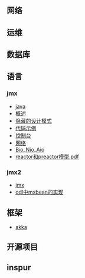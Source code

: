 ## 网络
<!-- - [虚拟网络](work/note/net/README.md)
    - [vlan](work/note/net/vlan.md)
    - [vxlan](work/note/net/vxlan.md)

- [传统网络](README.md)
    - [名词解释](README.md) -->

## 运维
  <!-- - [git-tips](git-tips/README.md) -->

## 数据库
  <!-- - [Introduction](README.md) -->

## 语言

### jmx
- [java](语言/java/README.md)
- [概述](语言/java/io/1概述.md)
- [隐藏的设计模式](语言/java/io/2隐藏的设计模式.md)
- [代码示例](语言/java/io/3代码示例.md)
- [控制台](语言/java/io/4控制台.md)
- [网络](语言/java/io/5网络Io.md)
- [Bio_Nio_Aio](语言/java/io/6Bio_Nio_Aio.md)
- [reactor和preactor模型.pdf](语言/java/io/7reactor和preactor模型.pdf)  
### jmx2
- [jmx](语言/java/jmx/1JMX.md)
- [odl中mxbean的实现](语言/java/io/2odl中mxbean的实现.md)


## 框架 
- [akka](框架/akka/README.md)

## 开源项目
  <!-- - [gitbook](work/note/openCode/README.md)
    - [安装使用](work/note/openCode/gitbook.md)
    - [插件](work/note/openCode/gitbook2.md)

  - [odl](work/note/odl/README.md)
    - [netvirt](work/note/odl/netvirt/README.md)
      - [neutronvpn](work/note/odl/netvirt/neutronvpn.md)

  - [openstack](work/note/openstack/README.md)
    - [错误集锦](work/note/openstack/error.md) -->


## inspur
  <!-- - [overlay](README.md)
    - [架构](work/note/inspur/overlay/framework.md)
    - [分析](work/note/inspur/overlay/analysis.md) -->


